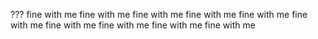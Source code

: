 ???
fine with me
fine with me
fine with me
fine with me
fine with me
fine with me
fine with me
fine with me
fine with me
fine with me
